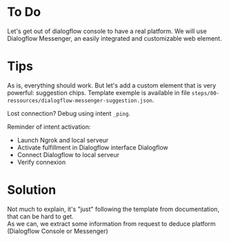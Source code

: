 # To Do
Let's get out of dialogflow console to have a real platform. We will use Dialogflow Messenger, an easily integrated and customizable web element.

# Tips
As is, everything should work. But let's add a custom element that is very powerful: suggestion chips.
Template exemple is available in file `steps/00-ressources/dialogflow-messenger-suggestion.json`.

Lost connection? Debug using intent `_ping`.

Reminder of intent activation:
- Launch Ngrok and local serveur
- Activate fulfillment in Dialogflow interface Dialogflow
- Connect Dialogflow to local serveur
- Verify connexion

# Solution
Not much to explain, it's "just" following the template from documentation, that can be hard to get.   
As we can, we extract some information from request to deduce platform (Dialogflow Console or Messenger)
